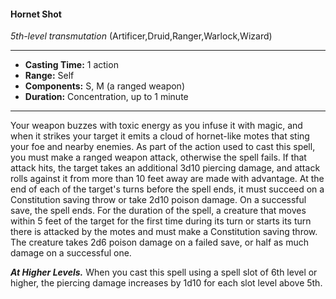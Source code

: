 #### Hornet Shot
*5th-level transmutation* (Artificer,Druid,Ranger,Warlock,Wizard)
___
- **Casting Time:** 1 action
- **Range:** Self
- **Components:** S, M (a ranged weapon)
- **Duration:** Concentration, up to 1 minute
---
Your weapon buzzes with toxic energy as you infuse it with magic, and when it strikes your target it emits a cloud of hornet-like motes that sting your foe and nearby enemies. As part of the action used to cast this spell, you must make a ranged weapon attack, otherwise the spell fails. If that attack hits, the target takes an additional 3d10 piercing damage, and attack rolls against it from more than 10 feet away are made with advantage. At the end of each of the target's turns before the spell ends, it must succeed on a Constitution saving throw or take 2d10 poison damage. On a successful save, the spell ends. For the duration of the spell, a creature that moves within 5 feet of the target for the first time during its turn or starts its turn there is attacked by the motes and must make a Constitution saving throw. The creature takes 2d6 poison damage on a failed save, or half as much damage on a successful one.

***At Higher Levels.***  When you cast this spell using a spell slot of 6th level or higher, the piercing damage increases by 1d10 for each slot level above 5th.
